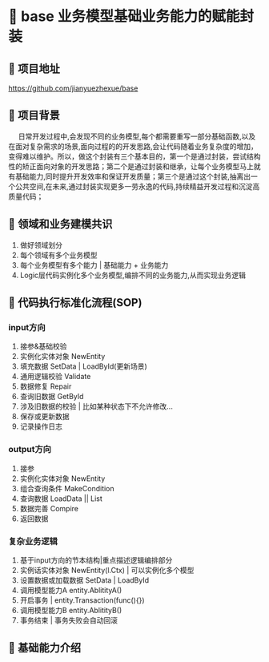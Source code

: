 # :tada: base 业务模型基础业务能力的赋能封装

## :cake: 项目地址
https://github.com/jianyuezhexue/base

## :cake: 项目背景
&nbsp;&nbsp;&nbsp;&nbsp; 日常开发过程中,会发现不同的业务模型,每个都需要重写一部分基础函数,以及在面对复杂需求的场景,面向过程的的开发思路,会让代码随着业务复杂度的增加，变得难以维护。所以，做这个封装有三个基本目的，第一个是通过封装，尝试结构性的矫正面向对象的开发思路；第二个是通过封装和继承，让每个业务模型马上就有基础能力,同时提升开发效率和保证开发质量；第三个是通过这个封装,抽离出一个公共空间,在未来,通过封装实现更多一劳永逸的代码,持续精益开发过程和沉淀高质量代码；

## :cake: 领域和业务建模共识
1. 做好领域划分
1. 每个领域有多个业务模型
1. 每个业务模型有多个能力 | 基础能力 + 业务能力
1. Logic层代码实例化多个业务模型,编排不同的业务能力,从而实现业务逻辑

## :cake: 代码执行标准化流程(SOP)
### input方向
1. 接参&基础校验
1. 实例化实体对象 NewEntity
1. 填充数据 SetData | LoadById(更新场景)
1. 通用逻辑校验 Validate
1. 数据修复 Repair
1. 查询旧数据 GetById
1. 涉及旧数据的校验 | 比如某种状态下不允许修改...
1. 保存或更新数据
1. 记录操作日志

### output方向
1. 接参
1. 实例化实体对象 NewEntity
1. 组合查询条件 MakeCondition
1. 查询数据 LoadData || List
1. 数据完善 Compire
1. 返回数据

### 复杂业务逻辑
1. 基于input方向的节本结构|重点描述逻辑编排部分
1. 实例话实体对象 NewEntity(l.Ctx) | 可以实例化多个模型
1. 设置数据或加载数据 SetData | LoadById
1. 调用模型能力A entity.AblitityA()
1. 开启事务 | entity.Transaction(func(){})
1. 调用模型能力B entity.AblitityB()
1. 事务结束 | 事务失败会自动回滚

## :cake: 基础能力介绍
